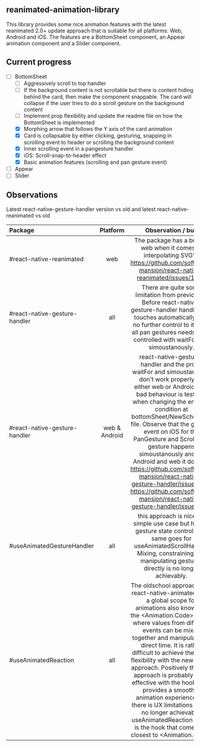 ## reanimated-animation-library
This library provides some nice animation features with the latest reanimated 2.0+ update approach that is suitable for all platforms: Web, Android and iOS. The features are a BottomSheet component, an Appear animation component and a Slider component.

## Current progress
- [ ] BottomSheet
  - [ ] Aggressively scroll to top handler
  - [ ] If the background content is not scrollable but there is content hiding behind the card, then make the component snappable. The card will collapse if the user tries to do a scroll gesture on the background content
  - [ ] Implement prop flexibility and update the readme file on how the BottomSheet is implemented
  - [x] Morphing arrow that follows the Y axis of the card animation
  - [x] Card is collapsable by either clicking, gesturing, snapping in scrolling event to header or scrolling the background content
  - [x] Inner scrolling event in a pangesture handler
  - [x] iOS: Scroll-snap-to-header effect
  - [x] Basic animation features (scrolling and pan gesture event)
- [ ] Appear
- [ ] Slider

## Observations
Latest react-native-gesture-handler version vs old and latest react-native-reanimated vs old

| Package | Platform | Observation / bug |
| :--- | :---: | :---: |
| #react-native-reanimated | web | The package has a bug on web when it comes to interpolating SVG's. https://github.com/software-mansion/react-native-reanimated/issues/1951 |
| #react-native-gesture-handler | all | There are quite some limitation from previously. Before react-native-gesture-handler handled the touches automatically with no further control to it. Now all pan gestures needs to be controlled with waitFor and simoustanously.
| #react-native-gesture-handler | web & Android |  react-native-gesture-handler and the props waitFor and simoustanously don't work properly for either web or Android. The bad behaviour is testable when changing the enabled condition at bottomSheet/NewSchool.tsx file. Observe that the gesture event on iOS for the PanGesture and ScrollView gesture happens simoustanously and on Android and web it doesn't. https://github.com/software-mansion/react-native-gesture-handler/issues/420 https://github.com/software-mansion/react-native-gesture-handler/issues/927 |
| #useAnimatedGestureHandler | all | this approach is nice for simple use case but has no gesture state control. The same goes for useAnimatedScrollHander. Mixing, constraining and manipulating gestures directly is no longer achievably.
| #useAnimatedReaction | all | The oldschool approach with react-native-animated have a global scope for animations also known as the <Animation.Code> scope where values from different events can be mixed together and manipulated in direct time. It is rather difficult to achieve the same flexibility with the new hooks approach. Positively the new approach is probably more effective with the hooks and provides a smoother animation experience but there is UX limitations that is no longer achievable. useAnimatedReaction scope is the hook that comes the closest to <Animation.Code>
